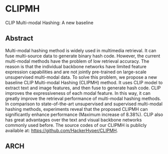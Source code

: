 # CLIPMH
CLIP Multi-modal Hashing: A new baseline

## Abstract
Multi-modal hashing method is widely used in multimedia retrieval. It can fuse multi-source data to generate binary hash code. However, the current multi-modal methods have the problem of low retrieval accuracy. The reason is that the individual backbone networks have limited feature expression capabilities and are not jointly pre-trained on large-scale unsupervised multi-modal data. To solve this problem, we propose a new baseline CLIP Multi-modal Hashing (CLIPMH) method. It uses CLIP model to extract text and image features, and then fuse to generate hash code. CLIP improves the expressiveness of each modal feature. In this way, it can greatly improve the retrieval performance of multi-modal hashing methods. In comparison to state-of-the-art unsupervised and supervised multi-modal hashing methods, experiments reveal that the proposed CLIPMH can significantly enhance performance (Maximum increase of $8.38\%$). CLIP also has great advantages over the text and visual backbone networks commonly used before. The source codes of our CLIPMH is publicly available at: https://github.com/HackerHyper/CLIPMH.

## ARCH

